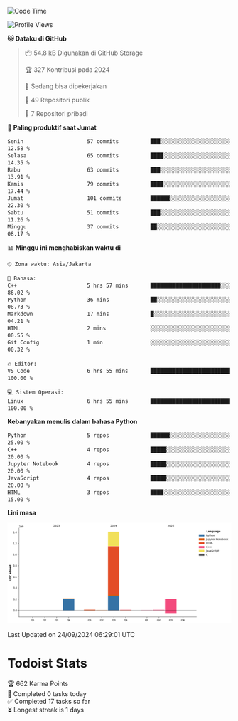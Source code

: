 <!--START_SECTION:waka-->
![Code Time](http://img.shields.io/badge/Code%20Time-43%20hrs%2025%20mins-blue)

![Profile Views](http://img.shields.io/badge/Profil%20dilihat-3-blue)

**🐱 Dataku di GitHub** 

> 📦 54.8 kB Digunakan di GitHub Storage 
 > 
> 🏆 327 Kontribusi pada 2024
 > 
> 💼 Sedang bisa dipekerjakan
 > 
> 📜 49 Repositori publik 
 > 
> 🔑 7 Repositori pribadi 
 > 
📅 **Paling produktif saat Jumat** 

```text
Senin                    57 commits          ███░░░░░░░░░░░░░░░░░░░░░░   12.58 % 
Selasa                   65 commits          ████░░░░░░░░░░░░░░░░░░░░░   14.35 % 
Rabu                     63 commits          ███░░░░░░░░░░░░░░░░░░░░░░   13.91 % 
Kamis                    79 commits          ████░░░░░░░░░░░░░░░░░░░░░   17.44 % 
Jumat                    101 commits         ██████░░░░░░░░░░░░░░░░░░░   22.30 % 
Sabtu                    51 commits          ███░░░░░░░░░░░░░░░░░░░░░░   11.26 % 
Minggu                   37 commits          ██░░░░░░░░░░░░░░░░░░░░░░░   08.17 % 
```


📊 **Minggu ini menghabiskan waktu di** 

```text
🕑︎ Zona waktu: Asia/Jakarta

💬 Bahasa: 
C++                      5 hrs 57 mins       ██████████████████████░░░   86.02 % 
Python                   36 mins             ██░░░░░░░░░░░░░░░░░░░░░░░   08.73 % 
Markdown                 17 mins             █░░░░░░░░░░░░░░░░░░░░░░░░   04.21 % 
HTML                     2 mins              ░░░░░░░░░░░░░░░░░░░░░░░░░   00.55 % 
Git Config               1 min               ░░░░░░░░░░░░░░░░░░░░░░░░░   00.32 % 

🔥 Editor: 
VS Code                  6 hrs 55 mins       █████████████████████████   100.00 % 

💻 Sistem Operasi: 
Linux                    6 hrs 55 mins       █████████████████████████   100.00 % 
```

**Kebanyakan menulis dalam bahasa Python** 

```text
Python                   5 repos             ██████░░░░░░░░░░░░░░░░░░░   25.00 % 
C++                      4 repos             █████░░░░░░░░░░░░░░░░░░░░   20.00 % 
Jupyter Notebook         4 repos             █████░░░░░░░░░░░░░░░░░░░░   20.00 % 
JavaScript               4 repos             █████░░░░░░░░░░░░░░░░░░░░   20.00 % 
HTML                     3 repos             ████░░░░░░░░░░░░░░░░░░░░░   15.00 % 
```



**Lini masa**

![Lines of Code chart](https://raw.githubusercontent.com/yusuf601/yusuf601/main/assets/bar_graph.png)


 Last Updated on 24/09/2024 06:29:01 UTC
<!--END_SECTION:waka-->
# Todoist Stats

<!-- TODO-IST:START -->
🏆  662 Karma Points           
🌸  Completed 0 tasks today           
✅  Completed 17 tasks so far           
⏳  Longest streak is 1 days
<!-- TODO-IST:END -->
